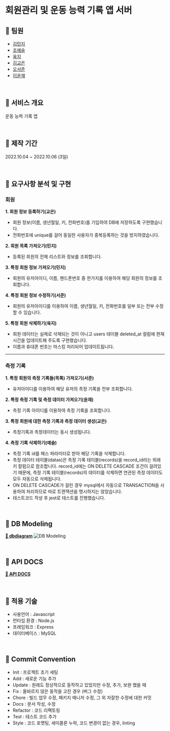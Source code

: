 # 회원관리 및 운동 능력 기록 앱 서버

## 📌 팀원

- [김민지](https://github.com/enddl3224)
- [조예슬](https://github.com/eungang3)
- [육지](https://github.com/azure928)
- [김교은](https://github.com/gyoeun666)
- [오서준](https://github.com/Pi-ren)
- [이윤재](https://github.com/Yunjae53)

<br/>

## 📌 서비스 개요

운동 능력 기록 앱

<br/>

## 📌 제작 기간

2022.10.04 ~ 2022.10.06 (3일)

<br/>

## 📌 요구사항 분석 및 구현

### 회원

**1. 회원 정보 등록하기(교은)**

- 회원 정보(이름, 생년월일, 키, 전화번호)를 기입하여 DB에 저장하도록 구현했습니다.
- 전화번호에 unique를 걸어 동일한 사용자가 중복등록하는 것을 방지하였습니다.

**2. 회원 목록 가져오기(민지)**

- 등록된 회원의 전체 리스트와 정보를 조회합니다.

**3. 특정 회원 정보 가져오기(민지)**

- 회원의 유저아이디, 이름, 핸드폰번호 중 한가지를 이용하여 해당 회원의 정보를 조회합니다.

**4. 특정 회원 정보 수정하기(서준)**

- 회원의 유저아이디를 이용하여 이름, 생년월일, 키, 전화번호를 일부 또는 전부 수정할 수 있습니다.

**5. 특정 회원 삭제하기(육지)**

- 회원 데이터는 실제로 삭제되는 것이 아니고 users 테이블 deleted_at 컬럼에 현재 시간을 업데이트해 주도록 구현했습니다.
- 이름과 휴대폰 번호는 마스킹 처리되어 업데이트됩니다.

---

### 측정 기록

**1. 특정 회원의 측정 기록들(목록) 가져오기(서준)**
- 유저아이디를 이용하여 해당 유저의 측정 기록을 전부 조회합니다.

**2. 특정 측정 기록 및 측정 데이터 가져오기(윤재)**
- 측정 기록 아이디를 이용하여 측정 기록을 조회합니다.

**3. 특정 회원에 대한 측정 기록과 측정 데이터 생성(교은)**
- 측정기록과 측정데이터는 동시 생성됩니다.

**4. 측정 기록 삭제하기(예슬)**

- 측정 기록 id를 패스 파라미터로 받아 해당 기록을 삭제합니다.
- 측정 데이터 테이블(datas)은 측정 기록 테이블(records)을 record_id라는 외래키 칼럼으로 참조합니다. record_id에는 ON DELETE CASCADE 조건이 걸려있기 때문에, 측정 기록 테이블(records)의 데이터를 삭제하면 연관된 측정 데이터도 모두 자동으로 삭제됩니다.
- ON DELETE CASCADE가 걸린 경우 mysql에서 자동으로 TRANSACTION을 사용하여 처리하므로 따로 트랜잭션을 명시하지는 않았습니다.
- 테스트코드 작성 후 jest로 테스트를 진행했습니다.

<br/>

## 📌 DB Modeling

**[🔗 dbdiagram](https://dbdiagram.io/d/633c1ad6f0018a1c5f8e9f86)**
![DB Modeling](https://res.cloudinary.com/dxp1x1h2p/image/upload/v1665077028/%E1%84%89%E1%85%B3%E1%84%8F%E1%85%B3%E1%84%85%E1%85%B5%E1%86%AB%E1%84%89%E1%85%A3%E1%86%BA_2022-10-07_%E1%84%8B%E1%85%A9%E1%84%8C%E1%85%A5%E1%86%AB_2.16.56_nmwdwq.png)

<br>

## 📌 API DOCS

**[🔗 API DOCS](https://atom-top-2e8.notion.site/3-api-65043206aa9e4d70a7371b4659610b11)**

<br/>

## 📌 적용 기술

- 사용언어 : Javascript
- 런타임 환경 : Node.js
- 프레임워크 : Express
- 데이터베이스 : MySQL

<br/>

## 📌 Commit Convention

- Init : 프로젝트 초기 세팅
- Add : 새로운 기능 추가
- Update : 원래도 정상적으로 동작하고 있었지만 수정, 추가, 보완 했을 때
- Fix : 올바르지 않은 동작을 고친 경우 (버그 수정)
- Chore : 빌드 업무 수정, 패키지 매니저 수정, 그 외 자잘한 수정에 대한 커밋
- Docs : 문서 작성, 수정
- Refactor : 코드 리팩토링
- Test : 테스트 코드 추가
- Style : 코드 포맷팅, 세미콜론 누락, 코드 변경이 없는 경우, linting
